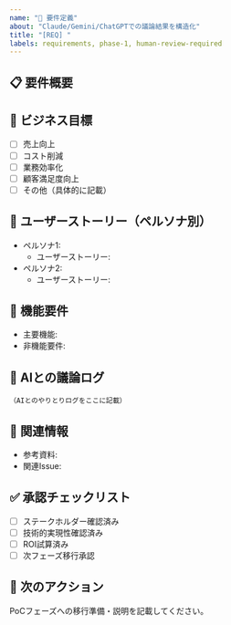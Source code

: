 ```yaml
---
name: "🎯 要件定義"
about: "Claude/Gemini/ChatGPTでの議論結果を構造化"
title: "[REQ] "
labels: requirements, phase-1, human-review-required
---
```


## 📋 要件概要

<!-- このIssueで議論・実現したい要件の概要を記載してください -->

## 🎯 ビジネス目標

- [ ] 売上向上
- [ ] コスト削減
- [ ] 業務効率化
- [ ] 顧客満足度向上
- [ ] その他（具体的に記載）

## 👥 ユーザーストーリー（ペルソナ別）

- ペルソナ1:
  - ユーザーストーリー:
- ペルソナ2:
  - ユーザーストーリー:

## 🔧 機能要件

- 主要機能:
- 非機能要件:

## 💬 AIとの議論ログ

```text
（AIとのやりとりログをここに記載）
```

## 🔗 関連情報

- 参考資料:
- 関連Issue:

## ✅ 承認チェックリスト

- [ ] ステークホルダー確認済み
- [ ] 技術的実現性確認済み
- [ ] ROI試算済み
- [ ] 次フェーズ移行承認

## 🚀 次のアクション

PoCフェーズへの移行準備・説明を記載してください。
